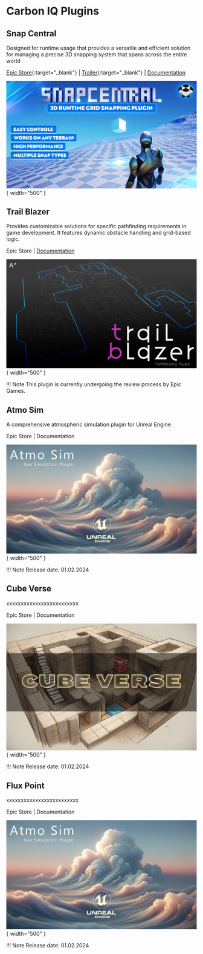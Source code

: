 # Carbon IQ Plugins

## Snap Central

Designed for runtime usage that provides a versatile and efficient solution for managing a precise 3D snapping system that spans across the entire world

[Epic Store](https://www.unrealengine.com/marketplace/en-US/product/snap-central){:target="_blank"} | [Trailer](https://www.youtube.com/watch?v=WuYTlhWh9xs&ab_channel=carbonIQ){:target="_blank"} | [Documentation](https://carboniq-dev.github.io/site/snap-central/)

![Get Snap Parameters](./assets/images/snap-central/snap-central-banner.jpg){ width="500" }

## Trail Blazer

Provides customizable solutions for specific pathfinding requirements in game development. It features dynamic obstacle handling and grid-based logic.

Epic Store | [Documentation](https://carboniq-dev.github.io/site/trail-blazer)

![Get Snap Parameters](./assets/images/trail-blazer/trail-blazer-cover.png){ width="500" }

!!! Note
    This plugin is currently undergoing the review process by Epic Games.

## Atmo Sim

A comprehensive atmospheric simulation plugin for Unreal Engine

Epic Store | Documentation

![Get Snap Parameters](./assets/images/atmo-sim/atmo-sim-cover.png){ width="500" }

!!! Note
    Release date: 01.02.2024

## Cube Verse

xxxxxxxxxxxxxxxxxxxxxxxxx

Epic Store | Documentation

![Get Snap Parameters](./assets/images/cube-verse/cover-cube-verse.png){ width="500" }

!!! Note
    Release date: 01.02.2024

## Flux Point

xxxxxxxxxxxxxxxxxxxxxxxxx

Epic Store | Documentation

![Get Snap Parameters](./images/atmo-sim-cover.png){ width="500" }

!!! Note
    Release date: 01.02.2024
